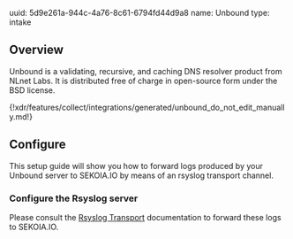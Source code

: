 uuid: 5d9e261a-944c-4a76-8c61-6794fd44d9a8
name: Unbound
type: intake

## Overview
Unbound is a validating, recursive, and caching DNS resolver product from NLnet Labs. It is distributed free of charge in open-source form under the BSD license.

{!xdr/features/collect/integrations/generated/unbound_do_not_edit_manually.md!}

## Configure
This setup guide will show you how to forward logs produced by your Unbound server to SEKOIA.IO by means of an rsyslog transport channel.

### Configure the Rsyslog server
Please consult the [Rsyslog Transport](../../../ingestion_methods/rsyslog/) documentation to forward these logs to SEKOIA.IO.
